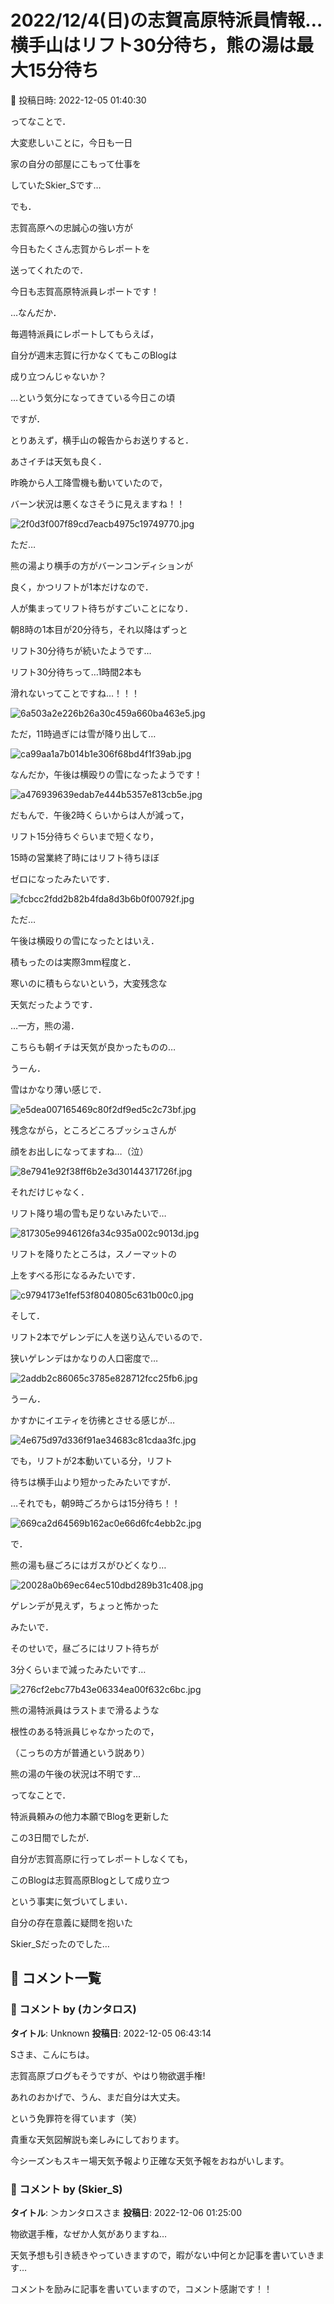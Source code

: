 # 2022/12/4(日)の志賀高原特派員情報…横手山はリフト30分待ち，熊の湯は最大15分待ち

📅 投稿日時: 2022-12-05 01:40:30

ってなことで．


大変悲しいことに，今日も一日


家の自分の部屋にこもって仕事を


していたSkier_Sです…





でも．


志賀高原への忠誠心の強い方が


今日もたくさん志賀からレポートを


送ってくれたので．


今日も志賀高原特派員レポートです！





…なんだか．


毎週特派員にレポートしてもらえば，


自分が週末志賀に行かなくてもこのBlogは


成り立つんじゃないか？


…という気分になってきている今日この頃


ですが．





とりあえず，横手山の報告からお送りすると．


あさイチは天気も良く．


昨晩から人工降雪機も動いていたので，


バーン状況は悪くなさそうに見えますね！！




![2f0d3f007f89cd7eacb4975c19749770.jpg](images/2f0d3f007f89cd7eacb4975c19749770.jpg)







ただ…


熊の湯より横手の方がバーンコンディションが


良く，かつリフトが1本だけなので．


人が集まってリフト待ちがすごいことになり．


朝8時の1本目が20分待ち，それ以降はずっと


リフト30分待ちが続いたようです…


リフト30分待ちって…1時間2本も


滑れないってことですね…！！！




![6a503a2e226b26a30c459a660ba463e5.jpg](images/6a503a2e226b26a30c459a660ba463e5.jpg)







ただ，11時過ぎには雪が降り出して…




![ca99aa1a7b014b1e306f68bd4f1f39ab.jpg](images/ca99aa1a7b014b1e306f68bd4f1f39ab.jpg)







なんだか，午後は横殴りの雪になったようです！




![a476939639edab7e444b5357e813cb5e.jpg](images/a476939639edab7e444b5357e813cb5e.jpg)







だもんで．午後2時くらいからは人が減って，


リフト15分待ちぐらいまで短くなり，


15時の営業終了時にはリフト待ちほぼ


ゼロになったみたいです．




![fcbcc2fdd2b82b4fda8d3b6b0f00792f.jpg](images/fcbcc2fdd2b82b4fda8d3b6b0f00792f.jpg)







ただ…


午後は横殴りの雪になったとはいえ．


積もったのは実際3mm程度と．


寒いのに積もらないという，大変残念な


天気だったようです．





…一方，熊の湯．


こちらも朝イチは天気が良かったものの…


うーん．


雪はかなり薄い感じで．




![e5dea007165469c80f2df9ed5c2c73bf.jpg](images/e5dea007165469c80f2df9ed5c2c73bf.jpg)




残念ながら，ところどころブッシュさんが


顔をお出しになってますね…（泣）




![8e7941e92f38ff6b2e3d30144371726f.jpg](images/8e7941e92f38ff6b2e3d30144371726f.jpg)







それだけじゃなく．


リフト降り場の雪も足りないみたいで…




![817305e9946126fa34c935a002c9013d.jpg](images/817305e9946126fa34c935a002c9013d.jpg)







リフトを降りたところは，スノーマットの


上をすべる形になるみたいです．




![c9794173e1fef53f8040805c631b00c0.jpg](images/c9794173e1fef53f8040805c631b00c0.jpg)







そして．


リフト2本でゲレンデに人を送り込んでいるので．


狭いゲレンデはかなりの人口密度で…




![2addb2c86065c3785e828712fcc25fb6.jpg](images/2addb2c86065c3785e828712fcc25fb6.jpg)







うーん．


かすかにイエティを彷彿とさせる感じが…




![4e675d97d336f91ae34683c81cdaa3fc.jpg](images/4e675d97d336f91ae34683c81cdaa3fc.jpg)







でも，リフトが2本動いている分，リフト


待ちは横手山より短かったみたいですが．


…それでも，朝9時ごろからは15分待ち！！




![669ca2d64569b162ac0e66d6fc4ebb2c.jpg](images/669ca2d64569b162ac0e66d6fc4ebb2c.jpg)







で．


熊の湯も昼ごろにはガスがひどくなり…




![20028a0b69ec64ec510dbd289b31c408.jpg](images/20028a0b69ec64ec510dbd289b31c408.jpg)







ゲレンデが見えず，ちょっと怖かった


みたいで．


そのせいで，昼ごろにはリフト待ちが


3分くらいまで減ったみたいです…




![276cf2ebc77b43e06334ea00f632c6bc.jpg](images/276cf2ebc77b43e06334ea00f632c6bc.jpg)







熊の湯特派員はラストまで滑るような


根性のある特派員じゃなかったので，


（こっちの方が普通という説あり）


熊の湯の午後の状況は不明です…





ってなことで．


特派員頼みの他力本願でBlogを更新した


この3日間でしたが．


自分が志賀高原に行ってレポートしなくても，


このBlogは志賀高原Blogとして成り立つ


という事実に気づいてしまい．


自分の存在意義に疑問を抱いた


Skier_Sだったのでした…

## 💬 コメント一覧

### 💬 コメント by (カンタロス)
**タイトル**: Unknown
**投稿日**: 2022-12-05 06:43:14

Sさま、こんにちは。



志賀高原ブログもそうですが、やはり物欲選手権!



あれのおかげで、うん、まだ自分は大丈夫。



という免罪符を得ています（笑）

貴重な天気図解説も楽しみにしております。



今シーズンもスキー場天気予報より正確な天気予報をおねがいします。

### 💬 コメント by (Skier_S)
**タイトル**: ＞カンタロスさま
**投稿日**: 2022-12-06 01:25:00

物欲選手権，なぜか人気がありますね…

天気予想も引き続きやっていきますので，暇がない中何とか記事を書いていきます…

コメントを励みに記事を書いていますので，コメント感謝です！！

